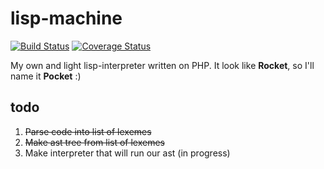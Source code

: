 # lisp-machine
[![Build Status](https://travis-ci.org/peacefulbit/lisp-machine.svg?branch=master)](https://travis-ci.org/peacefulbit/lisp-machine)
[![Coverage Status](https://coveralls.io/repos/github/peacefulbit/lisp-machine/badge.svg?branch=master)](https://coveralls.io/github/peacefulbit/lisp-machine?branch=master)

My own and light lisp-interpreter written on PHP.
It look like **Rocket**, so I'll name it **Pocket** :)

## todo
1. ~~Parse code into list of lexemes~~
2. ~~Make ast tree from list of lexemes~~
3. Make interpreter that will run our ast (in progress)

